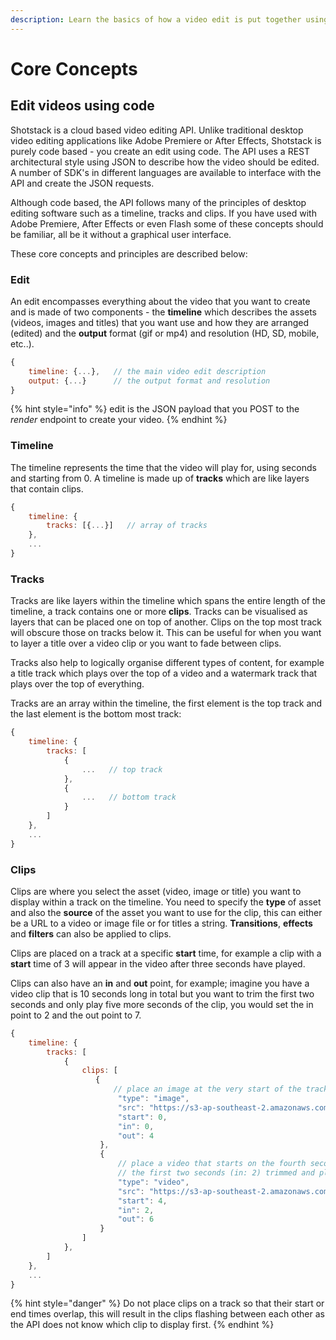 ```yaml
---
description: Learn the basics of how a video edit is put together using JSON
---
```


# Core Concepts

## Edit videos using code

Shotstack is a cloud based video editing API. Unlike traditional desktop video editing applications like Adobe Premiere or After Effects, Shotstack is purely code based - you create an edit using code. The API uses a REST architectural style using JSON to describe how the video should be edited. A number of SDK's in different languages are available to interface with the API and create the JSON requests.

Although code based, the API follows many of the principles of desktop editing software such as a timeline, tracks and clips. If you have used with Adobe Premiere, After Effects or even Flash some of these concepts should be familiar, all be it without a graphical user interface.

These core concepts and principles are described below:

### Edit

An edit encompasses everything about the video that you want to create and is made of two components - the **timeline** which describes the assets \(videos, images and titles\) that you want use and how they are  arranged \(edited\) and the **output** format \(gif or mp4\) and resolution \(HD, SD, mobile, etc..\).

```javascript
{
    timeline: {...},   // the main video edit description
    output: {...}      // the output format and resolution
}
```

{% hint style="info" %}
edit is the JSON payload that you POST to the _render_ endpoint to create your video.
{% endhint %}

### Timeline

The timeline represents the time that the video will play for, using seconds and starting from 0. A timeline is made up of **tracks** which are like layers that contain clips.

```javascript
{
    timeline: {
        tracks: [{...}]   // array of tracks
    },
    ...
}
```

### Tracks

Tracks are like layers within the timeline which spans the entire length of the timeline, a track contains one or more **clips**. Tracks can be visualised as layers that can be placed one on top of another. Clips on the top most track will obscure those on tracks below it. This can be useful for when you want to layer a title over a video clip or you want to fade between clips.

Tracks also help to logically organise different types of content, for example a title track which plays over the top of a video and a watermark track that plays over the top of everything.

Tracks are an array within the timeline, the first element is the top track and the last element is the bottom most track:

```javascript
{
    timeline: {
        tracks: [
            {
                ...   // top track
            },
            {
                ...   // bottom track
            }
        ]
    },
    ...
}
```

### Clips

Clips are where you select the asset \(video, image or title\) you want to display within a track on the timeline. You need to specify the **type** of asset and also the **source** of the asset you want to use for the clip, this can either be a URL to a video or image file or for titles a string. **Transitions**, **effects** and **filters** can also be applied to clips.

Clips are placed on a track at a specific **start** time, for example a clip with a **start** time of 3 will appear in the video after three seconds have played.

Clips can also have an **in** and **out** point, for example; imagine you have a video clip that is 10 seconds long in total but you want to trim the first two seconds and only play five more seconds of the clip, you would set the in point to 2 and the out point to 7.

```javascript
{
    timeline: {
        tracks: [
            {
                clips: [
                   {
                       // place an image at the very start of the track/timeline that plays for 4 seconds.
                        "type": "image",
                        "src": "https://s3-ap-southeast-2.amazonaws.com/my-bucket/photo.jpg",
                        "start": 0,
                        "in": 0,
                        "out": 4
                    },
                    {
                        // place a video that starts on the fourth second of the track/timeline that has 
                        // the first two seconds (in: 2) trimmed and plays for 4 seconds (out: 6).
                        "type": "video",
                        "src": "https://s3-ap-southeast-2.amazonaws.com/my-bucket/video.mp4",
                        "start": 4,
                        "in": 2,
                        "out": 6
                    }
                ]
            },
        ]
    },
    ...
}
```

{% hint style="danger" %}
Do not place clips on a track so that their start or end times overlap, this will result in the clips flashing between each other as the API does not know which clip to display first.
{% endhint %}


